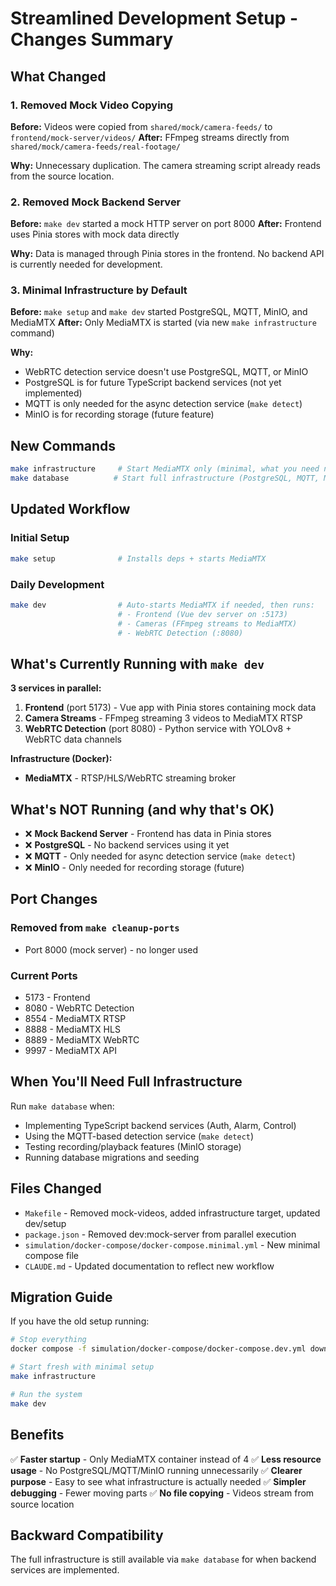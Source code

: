 # Streamlined Development Setup - Changes Summary

## What Changed

### 1. Removed Mock Video Copying
**Before:** Videos were copied from `shared/mock/camera-feeds/` to `frontend/mock-server/videos/`
**After:** FFmpeg streams directly from `shared/mock/camera-feeds/real-footage/`

**Why:** Unnecessary duplication. The camera streaming script already reads from the source location.

### 2. Removed Mock Backend Server
**Before:** `make dev` started a mock HTTP server on port 8000
**After:** Frontend uses Pinia stores with mock data directly

**Why:** Data is managed through Pinia stores in the frontend. No backend API is currently needed for development.

### 3. Minimal Infrastructure by Default
**Before:** `make setup` and `make dev` started PostgreSQL, MQTT, MinIO, and MediaMTX
**After:** Only MediaMTX is started (via new `make infrastructure` command)

**Why:**
- WebRTC detection service doesn't use PostgreSQL, MQTT, or MinIO
- PostgreSQL is for future TypeScript backend services (not yet implemented)
- MQTT is only needed for the async detection service (`make detect`)
- MinIO is for recording storage (future feature)

## New Commands

```bash
make infrastructure     # Start MediaMTX only (minimal, what you need now)
make database          # Start full infrastructure (PostgreSQL, MQTT, MinIO, MediaMTX)
```

## Updated Workflow

### Initial Setup
```bash
make setup              # Installs deps + starts MediaMTX
```

### Daily Development
```bash
make dev                # Auto-starts MediaMTX if needed, then runs:
                        # - Frontend (Vue dev server on :5173)
                        # - Cameras (FFmpeg streams to MediaMTX)
                        # - WebRTC Detection (:8080)
```

## What's Currently Running with `make dev`

**3 services in parallel:**

1. **Frontend** (port 5173) - Vue app with Pinia stores containing mock data
2. **Camera Streams** - FFmpeg streaming 3 videos to MediaMTX RTSP
3. **WebRTC Detection** (port 8080) - Python service with YOLOv8 + WebRTC data channels

**Infrastructure (Docker):**
- **MediaMTX** - RTSP/HLS/WebRTC streaming broker

## What's NOT Running (and why that's OK)

- ❌ **Mock Backend Server** - Frontend has data in Pinia stores
- ❌ **PostgreSQL** - No backend services using it yet
- ❌ **MQTT** - Only needed for async detection service (`make detect`)
- ❌ **MinIO** - Only needed for recording storage (future)

## Port Changes

### Removed from `make cleanup-ports`
- Port 8000 (mock server) - no longer used

### Current Ports
- 5173 - Frontend
- 8080 - WebRTC Detection
- 8554 - MediaMTX RTSP
- 8888 - MediaMTX HLS
- 8889 - MediaMTX WebRTC
- 9997 - MediaMTX API

## When You'll Need Full Infrastructure

Run `make database` when:
- Implementing TypeScript backend services (Auth, Alarm, Control)
- Using the MQTT-based detection service (`make detect`)
- Testing recording/playback features (MinIO storage)
- Running database migrations and seeding

## Files Changed

- `Makefile` - Removed mock-videos, added infrastructure target, updated dev/setup
- `package.json` - Removed dev:mock-server from parallel execution
- `simulation/docker-compose/docker-compose.minimal.yml` - New minimal compose file
- `CLAUDE.md` - Updated documentation to reflect new workflow

## Migration Guide

If you have the old setup running:

```bash
# Stop everything
docker compose -f simulation/docker-compose/docker-compose.dev.yml down -v

# Start fresh with minimal setup
make infrastructure

# Run the system
make dev
```

## Benefits

✅ **Faster startup** - Only MediaMTX container instead of 4
✅ **Less resource usage** - No PostgreSQL/MQTT/MinIO running unnecessarily
✅ **Clearer purpose** - Easy to see what infrastructure is actually needed
✅ **Simpler debugging** - Fewer moving parts
✅ **No file copying** - Videos stream from source location

## Backward Compatibility

The full infrastructure is still available via `make database` for when backend services are implemented.
